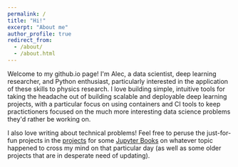 ```yaml
---
permalink: /
title: "Hi!"
excerpt: "About me"
author_profile: true
redirect_from: 
  - /about/
  - /about.html
---
```


Welcome to my github.io page! I'm Alec, a data scientist, deep learning researcher, and Python enthusiast, particularly interested in the application of these skills to physics research. I love building simple, intuitive tools for taking the headache out of building scalable and deployable deep learning projects, with a particular focus on using containers and CI tools to keep practictioners focused on the much more interesting data science problems they'd rather be working on.

I also love writing about technical problems! Feel free to peruse the just-for-fun projects in the [projects](/projects) for some [Jupyter Books](https://jupyterbook.org/intro.html) on whatever topic happened to cross my mind on that particular day (as well as some older projects that are in desperate need of updating).